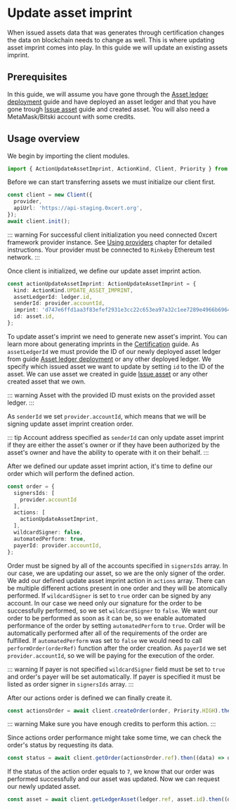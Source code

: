 # Update asset imprint

When issued assets data that was generates through certification changes the data on blockchain needs to change as well. This is where updating asset imprint comes into play.
In this guide we will update an existing assets imprint.

## Prerequisites

In this guide, we will assume you have gone through the [Asset ledger deployment](asset-ledger-deployment.html#asset-ledger-deployment) guide and have deployed an asset ledger and that you have gone trough [Issue asset](asset-ledger-deployment.html#asset-ledger-deployment) guide and created asset. You will also need a MetaMask/Bitski account with some credits.

## Usage overview

We begin by importing the client modules.

```ts
import { ActionUpdateAssetImprint, ActionKind, Client, Priority } from "@0xcert/client";
```

Before we can start transferring assets we must initialize our client first.

```ts
const client = new Client({
  provider,
  apiUrl: 'https://api-staging.0xcert.org',
});
await client.init();
```
::: warning
For successful client initialization you need connected 0xcert framework provider instance. See [Using providers](providers.html#providers) chapter for detailed instructions. Your provider must be connected to `Rinkeby` Ethereum test network.
:::

Once client is initialized, we define our update asset imprint action.

```ts
const actionUpdateAssetImprint: ActionUpdateAssetImprint = {
  kind: ActionKind.UPDATE_ASSET_IMPRINT,
  assetLedgerId: ledger.id,
  senderId: provider.accountId,
  imprint: 'd747e6ffd1aa3f83efef2931e3cc22c653ea97a32c1ee7289e4966b6964ecdfb',
  id: asset.id,
};
```

To update asset's imprint we need to generate new asset's imprint. You can learn more about generating imprints in the [Certification](certification.html#certification) guide. As `assetLedgerId` we must provide the ID of our newly deployed asset ledger from guide [Asset ledger deployment](asset-ledger-deployment.html#asset-ledger-deployment) or any other deployed ledger. We specify which issued asset we want to update by setting `id` to the ID of the asset. We can use asset we created in guide [Issue asset](issue-asset.html#issue-asset) or any other created asset that we own.

::: warning
Asset with the provided ID must exists on the provided asset ledger.
:::

As `senderId` we set `provider.accountId`, which means that we will be signing update asset imprint creation order.

::: tip
Account address specified as `senderId` can only update asset imprint if they are either the asset's owner or if they have been authorized by the asset's owner and have the ability to operate with it on their behalf.
:::

After we defined our update asset imprint action, it's time to define our order which will perform the defined action.

```ts
const order = {
  signersIds: [
    provider.accountId
  ],
  actions: [
    actionUpdateAssetImprint,
  ],
  wildcardSigner: false,
  automatedPerform: true,
  payerId: provider.accountId,
};
```

Order must be signed by all of the accounts specified in `signersIds` array. In our case, we are updating our asset, so we are the only signer of the order. We add our defined update asset imprint action in `actions` array. There can be multiple different actions present in one order and they will be atomically performed. If `wildcardSigner` is set to `true` order can be signed by any account. In our case we need only our signature for the order to be successfully performed, so we set `wildcardSigner` to `false`. We want our order to be performed as soon as it can be, so we enable automated performance of the order by setting `automatedPerform` to `true`. Order will be automatically performed after all of the requirements of the order are fulfilled. If `automatedPerform` was set to `false` we would need to call `performOrder(orderRef)` function after the order creation. As `payerId` we set `provider.accountId`, so we will be paying for the execution of the order.

::: warning
If payer is not specified `wildcardSigner` field must be set to `true` and order's payer will be set automatically. If payer is specified it must be listed as order signer in `signersIds` array.
:::

After our actions order is defined we can finally create it.

```ts
const actionsOrder = await client.createOrder(order, Priority.HIGH).then((data) => data.data);
```

::: warning
Make sure you have enough credits to perform this action.
:::

Since actions order performance might take some time, we can check the order's status by requesting its data.

```ts
const status = await client.getOrder(actionsOrder.ref).then((data) => data.data.status);
```

If the status of the action order equals to `7`, we know that our order was performed successfully and our asset was updated. Now we can request our newly updated asset.

```ts
const asset = await client.getLedgerAsset(ledger.ref, asset.id).then((data) => data.data);
```